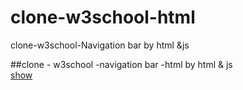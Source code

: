 # clone-w3school-html
clone-w3school-Navigation bar by html &amp;js

##clone - w3school -navigation bar -html by html & js </br>
[show]( https://zhuangxiabin.github.io/clone-w3school-html/)
